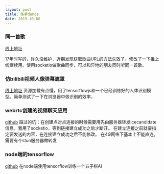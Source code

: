 ```yaml
---
layout: post
title: 练手demos
date: 2019-10-08
---
```


### 同一首歌
[线上地址](www.ruaaaa.com:2333)

17年时写的，许久没维护，近期发现获取歌曲URL的方法失效了，修改了一下推上线继续用。使用socketio做歌曲同步，可以和异地的朋友同时听同一首歌。

### 仿bilibili视频人像弹幕遮罩

[线上地址](https://zaberz.github.io/bodypix/)
资源加载有点慢，用了tensorflowjs和一个已经训练好的人体识别模型。简单测试了一下在浏览器中做识别的效率，

### webrtc创建的视频聊天应用
[github](https://github.com/zaberz/webrtc-chat)
踩过的坑：在创建点对点连接的时候需要用先由服务器转发icecandidate信息，我用了socketio，等到链接建立成功之后才断开。
在建立连接之前就要指定要发送的内容，在连接建立成功之后不能修改。
在4G网络下基本上不能直连，需要有个stun服务器做转发

### node端的tensorflow
[github](https://github.com/zaberz/gomoku-js)
在node端使用tensorflow训练一个五子棋AI


